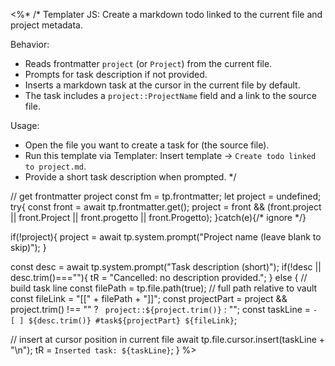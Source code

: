 <%*
/*
  Templater JS: Create a markdown todo linked to the current file and project metadata.

  Behavior:
  - Reads frontmatter `project` (or `Project`) from the current file.
  - Prompts for task description if not provided.
  - Inserts a markdown task at the cursor in the current file by default.
  - The task includes a `project::ProjectName` field and a link to the source file.

  Usage:
  - Open the file you want to create a task for (the source file).
  - Run this template via Templater: Insert template -> `Create todo linked to project.md`.
  - Provide a short task description when prompted.
*/

// get frontmatter project
const fm = tp.frontmatter;
let project = undefined;
try{
  const front = await tp.frontmatter.get();
  project = front && (front.project || front.Project || front.progetto || front.Progetto);
}catch(e){/* ignore */}

if(!project){
  project = await tp.system.prompt("Project name (leave blank to skip)");
}

const desc = await tp.system.prompt("Task description (short)");
if(!desc || desc.trim()===""){
  tR = "Cancelled: no description provided.";
} else {
  // build task line
  const filePath = tp.file.path(true); // full path relative to vault
  const fileLink = "[[" + filePath + "]]";
  const projectPart = project && project.trim() !== "" ? ` project::${project.trim()}` : "";
  const taskLine = `- [ ] ${desc.trim()} #task${projectPart} ${fileLink}`;

  // insert at cursor position in current file
  await tp.file.cursor.insert(taskLine + "\n");
  tR = `Inserted task: ${taskLine}`;
}
%>
